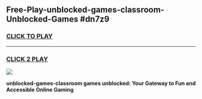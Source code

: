 
## Free-Play-unblocked-games-classroom-Unblocked-Games #dn7z9
<h3>
<a href="https://news.freeplayer.one?title=unblocked-games-classroom&ref=8M">CLICK TO PLAY</a></h3>
<hr>

<h3>
<a href="https://news.freeplayer.one?title=unblocked-games-classroom&ref=8M">CLICK 2 PLAY</a>
  
</h3>

<a href="https://news.freeplayer.one?title=unblocked-games-classroom&ref=8M"><img src="https://clearcache.store/games.png"></a>


**unblocked-games-classroom games unblocked: Your Gateway to Fun and Accessible Online Gaming**
